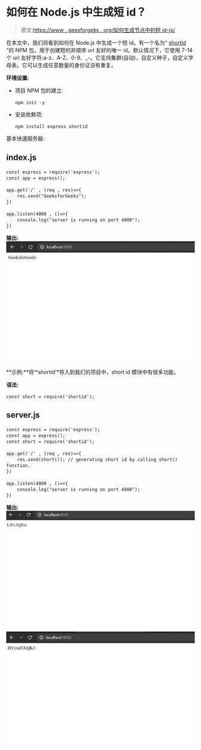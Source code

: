 # 如何在 Node.js 中生成短 id？

> 原文:[https://www . geesforgeks . org/如何生成节点中的短 id-js/](https://www.geeksforgeeks.org/how-to-generate-short-id-in-node-js/)

在本文中，我们将看到如何在 Node.js 中生成一个短 id。有一个名为“ [shortid](https://www.geeksforgeeks.org/node-js-npm-shortid-module/) ”的 NPM 包，用于创建短的非顺序 url 友好的唯一 id。默认情况下，它使用 7-14 个 url 友好字符:a-z、A-Z、0-9、_-。它支持集群(自动)，自定义种子，自定义字母表。它可以生成任意数量的身份证没有重复。

**环境设置:**

*   项目 NPM 包的建立:

    ```
    npm init -y
    ```

*   安装依赖项:

    ```
    npm install express shortid
    ```

基本快速服务器:

## index.js

```
const express = require('express');
const app = express();

app.get('/' , (req , res)=>{
    res.send("GeeksforGeeks");
})

app.listen(4000 , ()=>{
    console.log("server is running on port 4000");
})
```

**输出:**
![](img/28061d3db71a9e4a053f2e19fc49a7a1.png)

**示例:**将‘*shortid‘*导入到我们的项目中，short id 模块中有很多功能。

**语法:**

```
const short = require('shortid');
```

## server.js

```
const express = require('express');
const app = express();
const short = require('shortid');

app.get('/' , (req , res)=>{
    res.send(short()); // generating short id by calling short() function.
})

app.listen(4000 , ()=>{
    console.log("server is running on port 4000");
})
```

**输出:**
![](img/04dca3b092752bc022234b6f1b344330.png) ![](img/4ddf155fccf44b8dae24e6c9e4fd1f17.png)